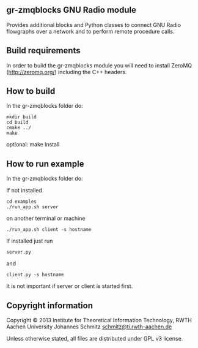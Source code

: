 gr-zmqblocks GNU Radio module
-----------------------------
Provides additional blocks and Python classes to connect GNU Radio flowgraphs
over a network and to perform remote procedure calls.

Build requirements
------------------
In order to build the gr-zmqblocks module you will need to install ZeroMQ
(http://zeromq.org/) including the C++ headers.

How to build
------------
In the gr-zmqblocks folder do:

    mkdir build
    cd build
    cmake ../
    make

optional:
    make install

How to run example
------------------
In the gr-zmqblocks folder do:

If not installed

    cd examples
    ./run_app.sh server

on another terminal or machine

    ./run_app.sh client -s hostname

If installed just run

    server.py

and

    client.py -s hostname

It is not important if server or client is started first.

Copyright information
------------------
Copyright © 2013 Institute for Theoretical Information Technology,
                 RWTH Aachen University
Johannes Schmitz <schmitz@ti.rwth-aachen.de>

Unless otherwise stated, all files are distributed under GPL v3 license.
